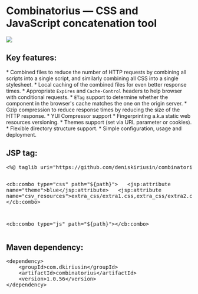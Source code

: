 <h1>Combinatorius &mdash; CSS and JavaScript concatenation tool</h1><a href="https://travis-ci.org/deniskiriusin/combinatorius"><img src="https://travis-ci.org/deniskiriusin/combinatorius.svg?branch=master"/></a>

<h2>Key features:</h2>
* Combined files to reduce the number of HTTP requests by combining all scripts into a single script, and similarly combining all CSS into a single stylesheet.
* Local caching of the combined files for even better response times.
* Appropriate <code>Expires</code> and <code>Cache-Control</code> headers to help browser with conditional requests.
* <code>ETag</code> support to determine whether the component in the browser's cache matches the one on the origin server.
* Gzip compression to reduce response times by reducing the size of the HTTP response.
* YUI Compressor support
* Fingerprinting a.k.a static web resources versioning.
* Themes support (set via URL parameter or cookies).
* Flexible directory structure support.
* Simple configuration, usage and deployment.

<h2>JSP tag:</h2>
<pre>
&lt;%@ taglib uri="https://github.com/deniskiriusin/combinatorius" prefix="cb" %&gt;

&lt;cb:combo type=&quot;css&quot; path=&quot;${path}&quot;&gt;
&nbsp;&nbsp;&lt;jsp:attribute name=&quot;theme&quot;&gt;blue&lt;/jsp:attribute&gt;
&nbsp;&nbsp;&lt;jsp:attribute name=&quot;csv_resources&quot;&gt;extra_css/extra1.css,extra_css/extra2.css&lt;/jsp:attribute&gt;
&lt;/cb:combo&gt;

&lt;cb:combo type="js" path="${path}"&gt;&lt;/cb:combo&gt;
</pre>

<h2>Maven dependency:</h2>
<pre>
&lt;dependency&gt;
    &lt;groupId&gt;com.dkiriusin&lt;/groupId&gt;
    &lt;artifactId&gt;combinatorius&lt;/artifactId&gt;
    &lt;version&gt;1.0.56&lt;/version&gt;
&lt;/dependency&gt;
</pre>
